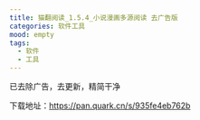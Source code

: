 ```yaml
---
title: 猫翻阅读_1.5.4_小说漫画多源阅读 去广告版
categories: 软件工具
mood: empty
tags:
  - 软件
  - 工具
---
```


已去除广告，去更新，精简干净




下载地址：https://pan.quark.cn/s/935fe4eb762b








